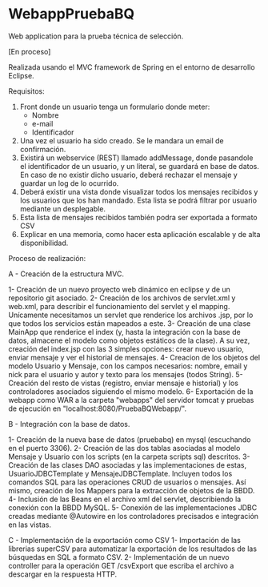 # WebappPruebaBQ
Web application para la prueba técnica de selección.

[En proceso]

Realizada usando el MVC framework de Spring en el entorno de desarrollo Eclipse.

Requisitos:
1. Front donde un usuario tenga un formulario donde meter:
	- Nombre
	- e-mail
	- Identificador
2. Una vez el usuario ha sido creado. Se le mandara un email de confirmación.
3. Existirá un webservice (REST) llamado addMessage, donde pasandole el identificador de un usuario, y un literal, se guardará en base de datos. En caso de no existir dicho usuario, deberá rechazar el mensaje y guardar un log de lo ocurrido.
4. Deberá existir una vista donde visualizar todos los mensajes recibidos y los usuarios que los han mandado. Esta lista se podrá filtrar por usuario mediante un desplegable.
5. Esta lista de mensajes recibidos también podra ser exportada a formato CSV
6. Explicar en una memoria, como hacer esta aplicación escalable y de alta disponibilidad.

Proceso de realización:

A - Creación de la estructura MVC.

1- Creación de un nuevo proyecto web dinámico en eclipse y de un repositorio git asociado.
2- Creación de los archivos de servlet.xml y web.xml, para describir el funcionamiento del servlet y el mapping. Unícamente necesitamos un servlet que renderice los archivos .jsp, por lo que todos los servicios están mapeados a este.
3- Creación de una clase MainApp que renderice el index (y, hasta la integración con la base de datos, almacene el modelo como objetos estáticos de la clase).
A su vez, creación del index.jsp con las 3 simples opciones: crear nuevo usuario, enviar mensaje y ver el historial de mensajes.
4- Creacion de los objetos del modelo Usuario y Mensaje, con los campos necesarios:
nombre, email y nick para el usuario y autor y texto para los mensajes  (todos String).
5- Creación del resto de vistas (registro, enviar mensaje e historial) y los controladores asociados siguiendo el mismo modelo.
6- Exportación de la webapp como WAR a la carpeta "webapps" del servidor tomcat y pruebas de ejecución en "localhost:8080/PruebaBQWebapp/".

B - Integración con la base de datos.

1- Creación de la nueva base de datos (pruebabq) en mysql (escuchando en el puerto 3306).
2- Creación de las dos tablas asociadas al modelo Mensaje y Usuario con los scripts (en la carpeta scripts sql) descritos.
3- Creación de las clases DAO asociadas y las implementaciones de estas, UsuarioJDBCTemplate y MensajeJDBCTemplate. Incluyen todos los comandos SQL para las operaciones CRUD de usuarios o mensajes. Así mismo, creación de los Mappers para la extracción de objetos de la BBDD.
4- Inclusión de las Beans en el archivo xml del servlet, describiendo la conexión con la BBDD MySQL.
5- Conexión de las implementaciones JDBC creadas mediante @Autowire en los controladores precisados e integración en las vistas.

C - Implementación de la exportación como CSV
1- Importación de las librerias superCSV para automatizar la exportación de los resultados de las búsquedas en SQL a formato CSV.
2- Implementación de un nuevo controller para la operación GET /csvExport que escriba el archivo a descargar en la respuesta HTTP.

